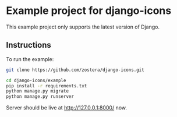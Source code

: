 # Example project for django-icons

This example project only supports the latest version of Django.

## Instructions

To run the example:

```bash
git clone https://github.com/zostera/django-icons.git

cd django-icons/example
pip install -r requirements.txt
python manage.py migrate
python manage.py runserver
```

Server should be live at http://127.0.0.1:8000/ now.